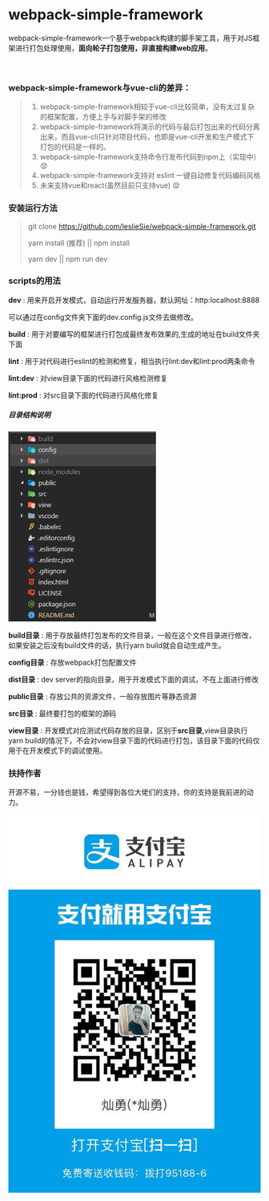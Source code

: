 # webpack-simple-framework

webpack-simple-framework一个基于webpack构建的脚手架工具，用于对JS框架进行打包处理使用，**面向轮子打包使用，非直接构建web应用**。
<br />
<br />
<br />


### webpack-simple-framework与vue-cli的差异：

> 1. webpack-simple-framework相较于vue-cli比较简单，没有太过复杂的框架配置，方便上手与对脚手架的修改
> 2. webpack-simple-framework将演示的代码与最后打包出来的代码分离出来，而且vue-cli只针对项目代码，也即是vue-cli开发和生产模式下打包的代码是一样的。
> 3. webpack-simple-framework支持命令行发布代码到npm上（实现中）:worried:
> 4. webpack-simple-framework支持对 eslint 一键自动修复代码编码风格
> 5. 未来支持vue和react(虽然目前只支持vue) :worried:







### 安装运行方法

> git clone https://github.com/leslieSie/webpack-simple-framework.git
>
> yarn install (推荐) || npm install
>
> yarn dev || npm run dev







### scripts的用法

**dev** : 用来开启开发模式，自动运行开发服务器，默认网址：http:localhost:8888

可以通过在config文件夹下面的dev.config.js文件去做修改。

**build** : 用于对要编写的框架进行打包成最终发布效果的,生成的地址在build文件夹下面

**lint** : 用于对代码进行eslint的检测和修复，相当执行lint:dev和lint:prod两条命令

**lint:dev** : 对view目录下面的代码进行风格检测修复

**lint:prod**  : 对src目录下面的代码进行风格化修复







##### 目录结构说明

![目录文档结图](./public/directory.png)



**build目录** : 用于存放最终打包发布的文件目录，一般在这个文件目录进行修改，如果安装之后没有build文件的话，执行yarn build就会自动生成产生。

**config目录** : 存放webpack打包配置文件

**dist目录** : dev server的指向目录，用于开发模式下面的调试，不在上面进行修改

**public目录** : 存放公共的资源文件，一般存放图片等静态资源

**src目录** : 最终要打包的框架的源码

**view目录** : 开发模式对应测试代码存放的目录，区别于**src目录**,view目录执行yarn build的情况下，不会对view目录下面的代码进行打包，该目录下面的代码仅用于在开发模式下的调试使用。







### 扶持作者

开源不易，一分钱也是钱，希望得到各位大佬们的支持，你的支持是我前进的动力。

![微信支付码](./public/alipay_qrcode.jpg)



